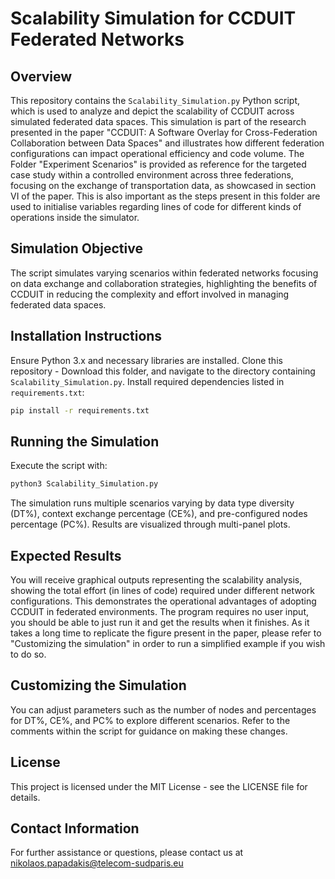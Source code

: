 
# Scalability Simulation for CCDUIT Federated Networks

## Overview

This repository contains the `Scalability_Simulation.py` Python script, which is used to analyze and depict the scalability of CCDUIT across simulated federated data spaces. This simulation is part of the research presented in the paper "CCDUIT: A Software Overlay for Cross-Federation Collaboration between Data Spaces" and illustrates how different federation configurations can impact operational efficiency and code volume. The Folder "Experiment Scenarios" is provided as reference for the targeted case study within a controlled environment across three federations, focusing on the exchange of transportation data, as showcased in section VI of the paper. This is also important as the steps present in this folder are used to initialise variables regarding lines of code for different kinds of operations inside the simulator. 

## Simulation Objective

The script simulates varying scenarios within federated networks focusing on data exchange and collaboration strategies, highlighting the benefits of CCDUIT in reducing the complexity and effort involved in managing federated data spaces.

## Installation Instructions

Ensure Python 3.x and necessary libraries are installed. Clone this repository - Download this folder, and navigate to the directory containing `Scalability_Simulation.py`. Install required dependencies listed in `requirements.txt`:

```bash
pip install -r requirements.txt
```

## Running the Simulation

Execute the script with:

```bash
python3 Scalability_Simulation.py
```

The simulation runs multiple scenarios varying by data type diversity (DT%), context exchange percentage (CE%), and pre-configured nodes percentage (PC%). Results are visualized through multi-panel plots.

## Expected Results

You will receive graphical outputs representing the scalability analysis, showing the total effort (in lines of code) required under different network configurations. This demonstrates the operational advantages of adopting CCDUIT in federated environments. The program requires no user input, you should be able to just run it and get the results when it finishes. As it takes a long time to replicate the figure present in the paper, please refer to "Customizing the simulation" in order to run a simplified example if you wish to do so.

## Customizing the Simulation

You can adjust parameters such as the number of nodes and percentages for DT%, CE%, and PC% to explore different scenarios. Refer to the comments within the script for guidance on making these changes.

## License

This project is licensed under the MIT License - see the LICENSE file for details.

## Contact Information

For further assistance or questions, please contact us at nikolaos.papadakis@telecom-sudparis.eu 